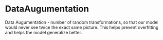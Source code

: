 # DataAugumentation
Data Augumentation - number of random transformations, so that our model would never see twice the exact same picture. This helps prevent overfitting and helps the model generalize better.
